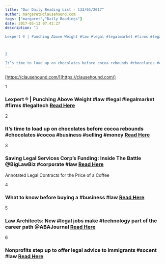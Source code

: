 ```yaml
---
title: "Our Daily Reading List - 133/05/2017"
author: margaret@clausehound.com
tags: ["margaret","Daily Readings"]
date: 2017-05-13 07:42:27
description: "1

Lexpert ® | Punching Above Weight #law #legal #legalmarket #firms #legaltech Read Here



2

It’s time to load up on chocolates before cocoa rebounds #chocolates #cocoa #business #selling #money R..."
---
```


[https://clausehound.com/](https://clausehound.com/)

1

### Lexpert ® | Punching Above Weight #law #legal #legalmarket #firms #legaltech [Read Here](http://lexpert.ca/article/punching-above-weight/?p=&amp;sitecode=lex)

2

### It’s time to load up on chocolates before cocoa rebounds #chocolates #cocoa #business #selling #money [Read Here](https://www.bloomberg.com/professional/blog/time-load-chocolates-cocoa-rebounds/)

3

### Saving Legal Services Corp’s Funding: Inside The Battle @BigLawBiz #corporate #law [Read Here](https://goo.gl/et9fXE)

Annotated Legal Contracts
for the Price of a Coffee

4

### What to know before buying a #business #law [Read Here](https://goo.gl/GtLsjQ)

5

### Law Architects: New #legal jobs make #technology part of the career path @ABAJournal [Read Here](https://goo.gl/Fjs935)

6

### Nonprofits step up to offer legal advice to immigrants #socent #law [Read Here](https://goo.gl/QdnLGX)